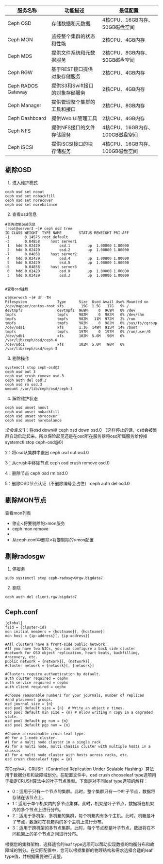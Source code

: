 | 服务名称               | 功能描述                | 最低配置                   |
| ------------------ | ------------------- | ---------------------- |
| Ceph OSD           | 存储数据和元数据            | 4核CPU、16GB内存、50GB磁盘空间  |
| Ceph MON           | 监控整个集群的状态和性能        | 2核CPU、4GB内存            |
| Ceph MDS           | 提供文件系统和元数据服务        | 2核CPU、8GB内存、50GB磁盘空间   |
| Ceph RGW           | 基于REST接口提供对象存储服务    | 2核CPU、4GB内存            |
| Ceph RADOS Gateway | 提供S3和Swift接口的对象存储服务 | 2核CPU、4GB内存            |
| Ceph Manager       | 提供管理整个集群的工具和接口      | 2核CPU、8GB内存            |
| Ceph Dashboard     | 提供Web UI管理工具        | 2核CPU、4GB内存            |
| Ceph NFS           | 提供NFS接口的文件存储服务      | 4核CPU、16GB内存、100GB磁盘空间 |
| Ceph iSCSI         | 提供iSCSI接口的块存储服务     | 4核CPU、16GB内存、100GB磁盘空间 |

## 剔除OSD

1. 进入维护模式
```shell
ceph osd set noout
ceph osd set nobackfill
ceph osd set norecover
ceph osd set norebalance
```
2. 查看osd信息
```shell
#首先收集osd信息
[root@server3 ~]# ceph osd tree
ID CLASS WEIGHT  TYPE NAME        STATUS REWEIGHT PRI-AFF 
-1       0.14575 root default                             
-3       0.04858     host server1                         
 1   hdd 0.02429         osd.1        up  1.00000 1.00000 
 2   hdd 0.02429         osd.2        up  1.00000 1.00000 
-7       0.04858     host server2                         
 4   hdd 0.02429         osd.4        up  1.00000 1.00000 
 5   hdd 0.02429         osd.5        up  1.00000 1.00000 
-5       0.04858     host server3                         
 0   hdd 0.02429         osd.0        up  1.00000 1.00000 
 3   hdd 0.02429         osd.3        up  1.00000 1.00000 
​
​
#查看osd挂载
​
ot@server3 ~]# df -TH
Filesystem              Type      Size  Used Avail Use% Mounted on
/dev/mapper/centos-root xfs        19G  1.5G   17G   9% /
devtmpfs                devtmpfs  969M     0  969M   0% /dev
tmpfs                   tmpfs     982M     0  982M   0% /dev/shm
tmpfs                   tmpfs     982M   11M  972M   2% /run
tmpfs                   tmpfs     982M     0  982M   0% /sys/fs/cgroup
/dev/sda1               xfs       1.1G  149M  915M  14% /boot
tmpfs                   tmpfs     197M     0  197M   0% /run/user/0
/dev/sdb1               xfs       102M  5.6M   96M   6% /var/lib/ceph/osd/ceph-0
/dev/sdc1               xfs       102M  5.6M   96M   6% /var/lib/ceph/osd/ceph-3
```
3. 剔除操作
```shell
systemctl stop ceph-osd@3
ceph osd out 3
ceph osd crush remove osd.3
ceph auth del osd.3
ceph osd rm osd.3
umount /var/lib/ceph/osd/ceph-3
```
4. 解除维护状态
```shell
ceph osd unset noout
ceph osd unset nobackfill
ceph osd unset norecover
ceph osd unset norebalance
```

*命令含义*
1：将osd down掉
ceph osd down osd.0
    （这样停止的话，osd会被集群自动启动起来，所以保险起见还是在osd所在服务器将osd所属服务给停掉 systemctl stop ceph-osd@0）

2：将osd从集群中退出
ceph osd out osd.0

3：从crush中移除节点
ceph osd crush remove osd.0

4：删除节点
ceph osd rm osd.0

5：删除OSD节点认证（不删除编号会占住）
ceph auth del osd.0

## 剔除MON节点

查看mon列表

- 停止<将要剔除的>mon服务
- ceph mon remove <mon id>
- 
- 从ceph.conf中删除<将要剔除的>mon配置

## 剔除radosgw

1. 停服务
```shell
sudo systemctl stop ceph-radosgw@rgw.bigdata7
```
2. 剔除
```shell
ceph auth del client.rgw.bigdata7
```

## Ceph.conf

```shell
[global]
fsid = {cluster-id}
mon initial members = {hostname}[, {hostname}]
mon host = {ip-address}[, {ip-address}]

#All clusters have a front-side public network.
#If you have two NICs, you can configure a back side cluster 
#network for OSD object replication, heart beats, backfilling,
#recovery, etc.
public network = {network}[, {network}]
#cluster network = {network}[, {network}] 

#Clusters require authentication by default.
auth cluster required = cephx
auth service required = cephx
auth client required = cephx

#Choose reasonable numbers for your journals, number of replicas
#and placement groups.
osd journal size = {n}
osd pool default size = {n}  # Write an object n times.
osd pool default min size = {n} # Allow writing n copy in a degraded state.
osd pool default pg num = {n}
osd pool default pgp num = {n}

#Choose a reasonable crush leaf type.
#0 for a 1-node cluster.
#1 for a multi node cluster in a single rack
#2 for a multi node, multi chassis cluster with multiple hosts in a chassis
#3 for a multi node cluster with hosts across racks, etc.
osd crush chooseleaf type = {n}
```

在Ceph中，CRUSH（Controlled Replication Under Scalable Hashing）算法用于数据分布和故障域划分。在配置文件中，osd crush chooseleaf type选项用于指定CRUSH算法中的叶子节点类型。下面是对不同leaf type选项的解释：

- 0：适用于只有一个节点的集群。此时，整个集群只有一个叶子节点，数据将存储在该节点上。
- 1：适用于单个机架内的多节点集群。此时，机架是叶子节点，数据将在机架内的多个节点上进行分布。
- 2：适用于多机架、多机箱的集群，每个机箱内有多个主机。此时，机箱是叶子节点，数据将在机箱内的多个主机上进行分布。
- 3：适用于跨机架的多节点集群。此时，每个节点都是叶子节点，数据将在不同机架上的多个节点之间进行分布。

根据您的集群架构，选择适合的leaf type选项可以帮助实现数据的均衡分布和故障域的划分。在实际配置中，您可以根据集群的物理结构和需求选择合适的leaf type值，并根据需要进行调整。